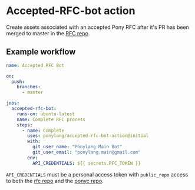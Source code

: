 # Accepted-RFC-bot action

Create assets associated with an accepted Pony RFC after it's PR has been merged to master in the [RFC repo](https://github.com/ponylang/rfcs).

## Example workflow

```yml
name: Accepted RFC Bot

on:
  push:
    branches:
      - master

jobs:
  accepted-rfc-bot:
    runs-on: ubuntu-latest
    name: Complete RFC process
    steps:
      - name: Complete
        uses: ponylang/accepted-rfc-bot-action@initial
        with:
          git_user_name: "Ponylang Main Bot"
          git_user_email: "ponylang.main@gmail.com"
        env:
          API_CREDENTIALS: ${{ secrets.RFC_TOKEN }}
```

`API_CREDENTIALS` must be a personal access token with `public_repo` access to both the [rfc repo](https://github.com/ponylang/rfcs) and the [ponyc repo](https://github.com/ponylang/ponyc).
